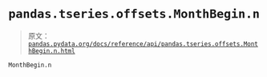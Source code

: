 # `pandas.tseries.offsets.MonthBegin.n`

> 原文：[`pandas.pydata.org/docs/reference/api/pandas.tseries.offsets.MonthBegin.n.html`](https://pandas.pydata.org/docs/reference/api/pandas.tseries.offsets.MonthBegin.n.html)

```py
MonthBegin.n
```
